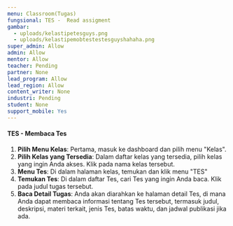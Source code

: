 ```yaml
---
menu: Classroom(Tugas)
fungsional: TES -  Read assigment
gambar:
  - uploads/kelastipetesguys.png
  - uploads/kelastipemobtestestesguyshahaha.png
super_admin: Allow
admin: Allow
mentor: Allow
teacher: Pending
partner: None
lead_program: Allow
lead_region: Allow
content_writer: None
industri: Pending
student: None
support_mobile: Yes
---
```

#### TES - Membaca Tes

1. **Pilih Menu Kelas**: Pertama, masuk ke dashboard dan pilih menu "Kelas".
2. **Pilih Kelas yang Tersedia**: Dalam daftar kelas yang tersedia, pilih kelas yang ingin Anda akses. Klik pada nama kelas tersebut.
3. **Menu Tes**: Di dalam halaman kelas, temukan dan klik menu "TES" 
4. **Temukan Tes**: Di dalam daftar Tes, cari Tes yang ingin Anda baca. Klik pada judul tugas tersebut.
5. **Baca Detail Tugas**: Anda akan diarahkan ke halaman detail Tes, di mana Anda dapat membaca informasi tentang Tes tersebut, termasuk judul, deskripsi, materi terkait, jenis Tes, batas waktu, dan jadwal publikasi jika ada.